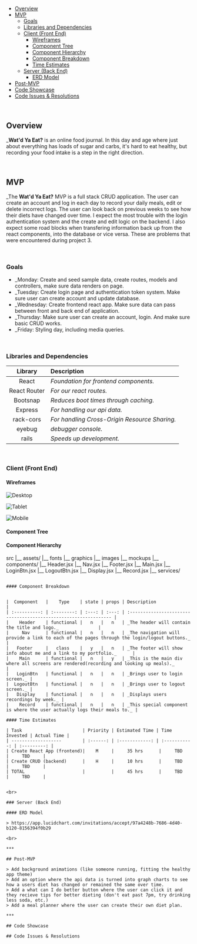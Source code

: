 - [Overview](#overview)
- [MVP](#mvp)
  - [Goals](#goals)
  - [Libraries and Dependencies](#libraries-and-dependencies)
  - [Client (Front End)](#client-front-end)
    - [Wireframes](#wireframes)
    - [Component Tree](#component-tree)
    - [Component Hierarchy](#component-hierarchy)
    - [Component Breakdown](#component-breakdown)
    - [Time Estimates](#time-estimates)
  - [Server (Back End)](#server-back-end)
    - [ERD Model](#erd-model)
- [Post-MVP](#post-mvp)
- [Code Showcase](#code-showcase)
- [Code Issues & Resolutions](#code-issues--resolutions)

<br>

## Overview

_**Wat'd Ya Eat?** is an online food journal. In this day and age where just about everything has loads of sugar and carbs, it's hard to eat healthy, but recording your food intake is a step in the right direction. 


<br>

## MVP
_The **Wat'd Ya Eat?** MVP is a full stack CRUD application. The user can create an account and log in each day to record your daily meals, edit or delete incorrect logs. The user can look back on previous weeks to see how their diets have changed over time. I expect the most trouble with the login authentication system and the create and edit logic on the backend. I also expect some road blocks when transfering information back up from the react components, into the database or vice versa. These are problems that were encountered during project 3.

<br>

### Goals

- _Monday: Create and seed sample data, create routes, models and controllers, make sure data renders on page.
- _Tuesday: Create login page and authentication token system. Make sure user can create account and update database.
- _Wednesday: Create frontend react app. Make sure data can pass between front and back end of application.
- _Thursday: Make sure user can create an account, login. And make sure basic CRUD works.
- _Friday: Styling day, including media queries.

<br>

### Libraries and Dependencies

|     Library      | Description                                |
| :--------------: | :----------------------------------------- |
|      React       | _Foundation for frontend components._ |
|   React Router   | _For our react routes._ |
|     Bootsnap     | _Reduces boot times through caching._ |
|     Express      | _For handling our api data._ |
|    rack-cors     | _For handling Cross-Origin Resource Sharing._|
|      eyebug      | _debugger console._|
|      rails       | _Speeds up development._|

<br>

### Client (Front End)

#### Wireframes


![Desktop](https://app.lucidchart.com/invitations/accept/a0738172-d140-4ec1-85a7-49763dd62387)

![Tablet](https://app.lucidchart.com/invitations/accept/a0738172-d140-4ec1-85a7-49763dd62387)

![Mobile](https://app.lucidchart.com/invitations/accept/a0738172-d140-4ec1-85a7-49763dd62387)


#### Component Tree

#### Component Hierarchy

src
|__ assets/
      |__ fonts
      |__ graphics
      |__ images
      |__ mockups
|__ components/
      |__ Header.jsx
      |__ Nav.jsx
      |__ Footer.jsx
      |__ Main.jsx
      |__ LoginBtn.jsx
      |__ LogoutBtn.jsx
      |__ Display.jsx
      |__ Record.jsx
|__ services/

```

#### Component Breakdown


|  Component   |    Type    | state | props | Description                                                      |
| :----------: | :--------: | :---: | :---: | :--------------------------------------------------------------- |
|    Header    | functional |   n   |   n   | _The header will contain the title and logo._               |
|     Nav      | functional |   n   |   n   | _The navigation will provide a link to each of the pages through the login/logout buttons._       |
|   Footer     |   class    |   y   |   n   | _The footer will show info about me and a link to my portfolio._      |
|    Main      | functional |   n   |   y   | _This is the main div where all screens are rendered(recording and looking up meals)._                 |
|   LoginBtn   | functional |   n   |   n   | _Brings user to login screen._ |
|  LogoutBtn   | functional |   n   |   n   | _Brings user to logout screen._ |
|   Display    | functional |   n   |   n   | _Displays users recordings by week._ |
|    Record    | functional |   n   |   n   | _This special component is where the user actually logs their meals to._ |

#### Time Estimates

| Task                       | Priority | Estimated Time | Time Invested | Actual Time |
| -------------------        | :------: | :------------: | :-----------: | :---------: |
| Create React App (frontend)|    M     |     35 hrs      |     TBD     |     TBD     |
| Create CRUD (backend)      |    H     |     10 hrs      |     TBD     |     TBD     |
| TOTAL                      |          |     45 hrs      |     TBD     |     TBD     |


<br>

### Server (Back End)

#### ERD Model

> https://app.lucidchart.com/invitations/accept/97a4248b-7686-4d40-b120-8156394f0b29

<br>

***

## Post-MVP

> Add background animations (like someone running, fitting the healthy app theme)
> Add an option where the api data is turned into graph charts to see how a users diet has changed or remained the same over time.
> Add a what can I do better button where the user can click it and they recieve tips for better dieting (don't eat past 7pm, try drinking less soda, etc.)
> Add a meal planner where the user can create their own diet plan.

***

## Code Showcase

## Code Issues & Resolutions

